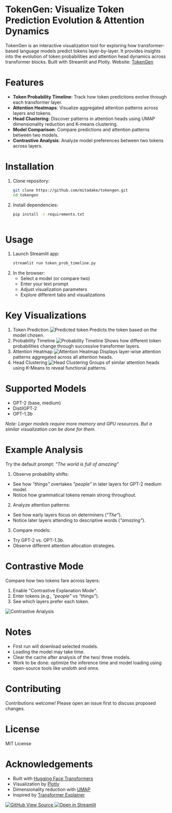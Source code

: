 # TokenGen: Visualize Token Prediction Evolution & Attention Dynamics
TokenGen is an interactive visualization tool for exploring how transformer-based language models predict tokens layer-by-layer. It provides insights into the evolution of token probabilities and attention head dynamics across transformer blocks. Built with Streamlit and Plotly.
Website: [TokenGen](https://tokengen.streamlit.app/)

# Features
- **Token Probability Timeline**: Track how token predictions evolve through each transformer layer.
- **Attention Heatmaps**: Visualize aggregated attention patterns across layers and tokens.
- **Head Clustering**: Discover patterns in attention heads using UMAP dimensionality reduction and K-means clustering.
- **Model Comparison**: Compare predictions and attention patterns between two models.
- **Contrastive Analysis**: Analyze model preferences between two tokens across layers.

# Installation
1. Clone repository:
   ```bash
   git clone https://github.com/mitadake/tokengen.git
   cd tokengen
2. Install dependencies:
   ```bash
   pip install -r requirements.txt
  
# Usage
1. Launch Streamlit app:
   ```bash
   streamlit run token_prob_timeline.py
2. In the browser:
   - Select a model (or compare two)
   - Enter your text prompt
   - Adjust visualization parameters
   - Explore different tabs and visualizations

# Key Visualizations
1. Token Prediction
![Predicted token](https://github.com/mitadake/tokengen/blob/main/src/pred_token.png)
Predicts the token based on the model chosen.
2. Probability Timeline
![Probability Timeline](https://github.com/mitadake/tokengen/blob/main/src/prob_timeline.png)
Shows how different token probabilities change through successive transformer layers.
3. Attention Heatmap
![Attention Heatmap](https://github.com/mitadake/tokengen/blob/main/src/atten_heatmap.png)
Displays layer-wise attention patterns aggregated across all attention heads.
4. Head Clustering
![Head Clustering](https://github.com/mitadake/tokengen/blob/main/src/head_clustering.png)
Groups of similar attention heads using K-Means to reveal functional patterns.

# Supported Models
- GPT-2 (base, medium)
- DistilGPT-2
- OPT-1.3b

_Note: Larger models require more memory and GPU resources. But a similar visualization can be done for them._

# Example Analysis
Try the default prompt: _"The world is full of amazing"_
1. Observe probability shifts:
- See how _"things"_ overtakes _"people"_ in later layers for GPT-2 medium model.
- Notice how grammatical tokens remain strong throughout.
2. Analyze attention patterns:
- See how early layers focus on determiners (_"The"_).
- Notice later layers attending to descriptive words (_"amazing"_).
3. Compare models:
- Try GPT-2 vs. OPT-1.3b.
- Observe different attention allocation strategies.

# Contrastive Mode
Compare how two tokens fare across layers:
1. Enable "Contrastive Explanation Mode".
2. Enter tokens (e.g., _"people"_ vs _"things"_).
3. See which layers prefer each token.

![Contrastive Analysis](https://github.com/mitadake/tokengen/blob/main/src/token_diff.png)

# Notes
- First run will download selected models.
- Loading the model may take time.
- Clear the cache after analysis of the two/ three models. 
- Work to be done: optimize the inference time and model loading using open-source tools like unsloth and onnx.

# Contributing
Contributions welcome! Please open an issue first to discuss proposed changes.

# License
MIT License

# Acknowledgements
- Built with [Hugging Face Transformers](https://huggingface.co/)
- Visualization by [Plotly](https://plotly.com/)
- Dimensionality reduction with [UMAP](https://umap-learn.readthedocs.io/)
- Inspired by [Transformer Explainer](https://poloclub.github.io/transformer-explainer/)

<a href="https://github.com/mitadake/tokengen" target="_blank">
  <img src="https://img.shields.io/badge/GitHub-View%20Source-brightgreen?style=flat-square" alt="GitHub View Source">
</a>
<a href="https://tokengen.streamlit.app/" target="_blank">
  <img src="https://img.shields.io/badge/Open%20in%20Streamlit-black?style=flat-square" alt="Open in Streamlit">
</a>


